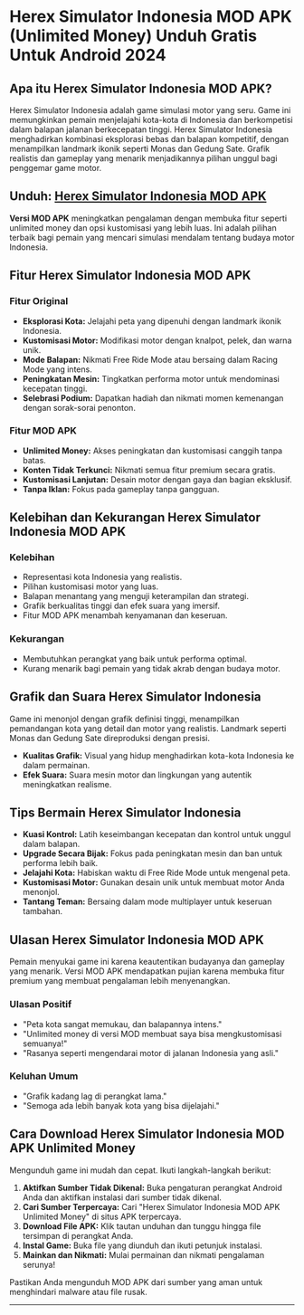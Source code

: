 # Herex Simulator Indonesia MOD APK (Unlimited Money) Unduh Gratis Untuk Android 2024

## Apa itu Herex Simulator Indonesia MOD APK?
Herex Simulator Indonesia adalah game simulasi motor yang seru. Game ini memungkinkan pemain menjelajahi kota-kota di Indonesia dan berkompetisi dalam balapan jalanan berkecepatan tinggi. Herex Simulator Indonesia menghadirkan kombinasi eksplorasi bebas dan balapan kompetitif, dengan menampilkan landmark ikonik seperti Monas dan Gedung Sate. Grafik realistis dan gameplay yang menarik menjadikannya pilihan unggul bagi penggemar game motor.

## Unduh: [Herex Simulator Indonesia MOD APK](https://modhello.com/id/herex-simulator-indonesia/)

**Versi MOD APK** meningkatkan pengalaman dengan membuka fitur seperti unlimited money dan opsi kustomisasi yang lebih luas. Ini adalah pilihan terbaik bagi pemain yang mencari simulasi mendalam tentang budaya motor Indonesia.

## Fitur Herex Simulator Indonesia MOD APK
### Fitur Original
- **Eksplorasi Kota:** Jelajahi peta yang dipenuhi dengan landmark ikonik Indonesia.
- **Kustomisasi Motor:** Modifikasi motor dengan knalpot, pelek, dan warna unik.
- **Mode Balapan:** Nikmati Free Ride Mode atau bersaing dalam Racing Mode yang intens.
- **Peningkatan Mesin:** Tingkatkan performa motor untuk mendominasi kecepatan tinggi.
- **Selebrasi Podium:** Dapatkan hadiah dan nikmati momen kemenangan dengan sorak-sorai penonton.

### Fitur MOD APK
- **Unlimited Money:** Akses peningkatan dan kustomisasi canggih tanpa batas.
- **Konten Tidak Terkunci:** Nikmati semua fitur premium secara gratis.
- **Kustomisasi Lanjutan:** Desain motor dengan gaya dan bagian eksklusif.
- **Tanpa Iklan:** Fokus pada gameplay tanpa gangguan.

## Kelebihan dan Kekurangan Herex Simulator Indonesia MOD APK
### Kelebihan
- Representasi kota Indonesia yang realistis.
- Pilihan kustomisasi motor yang luas.
- Balapan menantang yang menguji keterampilan dan strategi.
- Grafik berkualitas tinggi dan efek suara yang imersif.
- Fitur MOD APK menambah kenyamanan dan keseruan.

### Kekurangan
- Membutuhkan perangkat yang baik untuk performa optimal.
- Kurang menarik bagi pemain yang tidak akrab dengan budaya motor.

## Grafik dan Suara Herex Simulator Indonesia
Game ini menonjol dengan grafik definisi tinggi, menampilkan pemandangan kota yang detail dan motor yang realistis. Landmark seperti Monas dan Gedung Sate direproduksi dengan presisi.

- **Kualitas Grafik:** Visual yang hidup menghadirkan kota-kota Indonesia ke dalam permainan.
- **Efek Suara:** Suara mesin motor dan lingkungan yang autentik meningkatkan realisme.

## Tips Bermain Herex Simulator Indonesia
- **Kuasi Kontrol:** Latih keseimbangan kecepatan dan kontrol untuk unggul dalam balapan.
- **Upgrade Secara Bijak:** Fokus pada peningkatan mesin dan ban untuk performa lebih baik.
- **Jelajahi Kota:** Habiskan waktu di Free Ride Mode untuk mengenal peta.
- **Kustomisasi Motor:** Gunakan desain unik untuk membuat motor Anda menonjol.
- **Tantang Teman:** Bersaing dalam mode multiplayer untuk keseruan tambahan.

## Ulasan Herex Simulator Indonesia MOD APK
Pemain menyukai game ini karena keautentikan budayanya dan gameplay yang menarik. Versi MOD APK mendapatkan pujian karena membuka fitur premium yang membuat pengalaman lebih menyenangkan.

### Ulasan Positif
- "Peta kota sangat memukau, dan balapannya intens."
- "Unlimited money di versi MOD membuat saya bisa mengkustomisasi semuanya!"
- "Rasanya seperti mengendarai motor di jalanan Indonesia yang asli."

### Keluhan Umum
- "Grafik kadang lag di perangkat lama."
- "Semoga ada lebih banyak kota yang bisa dijelajahi."

## Cara Download Herex Simulator Indonesia MOD APK Unlimited Money
Mengunduh game ini mudah dan cepat. Ikuti langkah-langkah berikut:

1. **Aktifkan Sumber Tidak Dikenal:** Buka pengaturan perangkat Android Anda dan aktifkan instalasi dari sumber tidak dikenal.
2. **Cari Sumber Terpercaya:** Cari "Herex Simulator Indonesia MOD APK Unlimited Money" di situs APK terpercaya.
3. **Download File APK:** Klik tautan unduhan dan tunggu hingga file tersimpan di perangkat Anda.
4. **Instal Game:** Buka file yang diunduh dan ikuti petunjuk instalasi.
5. **Mainkan dan Nikmati:** Mulai permainan dan nikmati pengalaman serunya!

Pastikan Anda mengunduh MOD APK dari sumber yang aman untuk menghindari malware atau file rusak.

---
